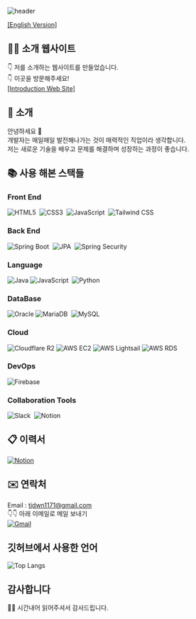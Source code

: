 ![header](https://capsule-render.vercel.app/api?type=waving&height=200&color=000000&text=SeongJu%20Jeong&textBg=false&fontColor=F6BE00&animation=twinkling)

[[English Version]](README_en.md)

## 👨‍💻 소개 웹사이트
👇 저를 소개하는 웹사이트를 만들었습니다.<br/>
👇 이곳을 방문해주세요!<br/>
[[Introduction Web Site]](https://portfolio-omega-two-m80dj76j6h.vercel.app/)

## 👦 소개
안녕하세요 👋 <br/>
개발자는 매일매일 발전해나가는 것이 매력적인 직업이라 생각합니다.<br/>
저는 새로운 기술을 배우고 문제를 해결하며 성장하는 과정이 좋습니다.<br/>

## 📚 사용 해본 스택들

### Front End

![HTML5](https://img.shields.io/badge/HTML5-E34F26?style=flat-square&logo=HTML5&logoColor=white) 
![CSS3](https://img.shields.io/badge/CSS3-1572B6?style=flat-square&logo=CSS3&logoColor=white) 
![JavaScript](https://img.shields.io/badge/JavaScript-F7DF1E?style=flat-square&logo=JavaScript&logoColor=black) 
![Tailwind CSS](https://img.shields.io/badge/Tailwind_CSS-38B2AC?style=flat-square&logo=tailwind-css&logoColor=white)

### Back End

![Spring Boot](https://img.shields.io/badge/Spring_Boot-6DB33F?style=flat-square&logo=Spring&logoColor=white) 
![JPA](https://img.shields.io/badge/JPA-6DB33F?style=flat-square&logo=SpringSecurity&logoColor=white) 
![Spring Security](https://img.shields.io/badge/Spring_Security-6DB33F?style=flat-square&logo=SpringSecurity&logoColor=white)

### Language

![Java](https://img.shields.io/badge/Java-007396?style=flat-square&logo=java&logoColor=white)
![JavaScript](https://img.shields.io/badge/JavaScript-F7DF1E?style=flat-square&logo=JavaScript&logoColor=black) 
![Python](https://img.shields.io/badge/Python-3776AB?style=flat-square&logo=Python&logoColor=white)

### DataBase

![Oracle](https://img.shields.io/badge/Oracle-F80000?style=flat-square&logo=oracle&logoColor=white)
![MariaDB](https://img.shields.io/badge/MariaDB-003545?style=flat-square&logo=mariadb&logoColor=white) 
![MySQL](https://img.shields.io/badge/MySQL-4479A1?style=flat-square&logo=MySQL&logoColor=white)

### Cloud

![Cloudflare R2](https://img.shields.io/badge/Cloudflare_R2-F38020?style=flat-square&logo=Cloudflare&logoColor=white)
![AWS EC2](https://img.shields.io/badge/AWS%20EC2-FF9900?style=flat-square&logo=amazonaws&logoColor=white)
![AWS Lightsail](https://img.shields.io/badge/Lightsail-00A9E0?style=flat-square&logo=aws-lightsail&logoColor=white)
![AWS RDS](https://img.shields.io/badge/Amazon%20RDS-5292F0?style=flat-square&logo=amazon-rds&logoColor=white)

### DevOps

![Firebase](https://img.shields.io/badge/Firebase-FFCA28?style=flat-square&logo=Firebase&logoColor=white) 

### Collaboration Tools

![Slack](https://img.shields.io/badge/Slack-4A154B?style=flat-square&logo=slack&logoColor=white) 
![Notion](https://img.shields.io/badge/Notion-000000?style=flat-square&logo=Notion&logoColor=white)

##

## 📋 이력서
[![Notion](https://img.shields.io/badge/Notion-000000?style=for-the-badge&logo=Notion&logoColor=white)](https://amplified-kingfisher-7fa.notion.site/22ae5543db6a80b89a9fe968c5adc04a)

## ✉️ 연락처
Email : tjdwn1171@gmail.com <br/>
👇👇 아래 이메일로 메일 보내기 <br/>
[![Gmail](https://img.shields.io/badge/Gmail-D14836?style=for-the-badge&logo=Gmail&logoColor=white)](mailto:tjdwn1171@gmail.com)

## 깃허브에서 사용한 언어
![Top Langs](https://github-readme-stats.vercel.app/api/top-langs/?username=holyrootx&layout=compact&theme=tokyonight)

## 감사합니다
🙇‍♂️ 시간내어 읽어주셔서 감사드립니다.
